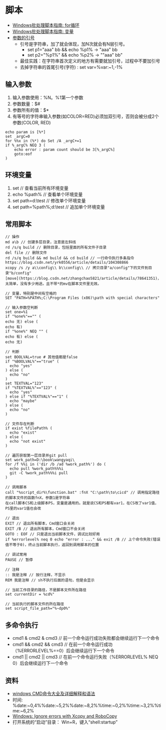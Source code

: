 # 脚本
* [Windows批处理脚本指南: for循环](https://www.jb51.net/article/93170.htm)
* [Windows批处理脚本指南: 变量](https://www.jianshu.com/p/5e364800955e)
* [参数的引号](https://blog.csdn.net/cocokim_122/article/details/41896351)
  * 引号是字符串，加了就会体现，加N次就会有N层引号。
    * set p1="aaa" bb && echo %p1%  ->  "aaa" bb
    * set p2="%p1%" && echo %p2%  ->  ""aaa" bb"
  * 最佳实践：在字符串首次定义的地方有需要就加引号，过程中不要加引号
  * 去掉字符串的首尾引号(字符) : set var=%var:~1,-1%

## 输入参数
1. 输入参数使用：%N。%1第一个参数
1. 参数数量：$#
1. 参数所有的值：$*
1. 有等号的字符串输入参数(如COLOR=RED)必须加双引号，否则会被分成2个参数(COLOR, RED)
```
echo param is [%*]
set _argC=0
for %%x in (%*) do Set /A _argC+=1
if %_argC% NEQ 3 (
    echo error : param count should be 3[%_argC%]
    goto:eof
)
```

## 环境变量
1. set // 查看当前所有环境变量
1. echo %path% // 查看单个环境变量
1. set path=d:\test // 修改单个环境变量
1. set path=%path%;d:\test // 追加单个环境变量

## 常用脚本
```
// 操作
md a\b // 创建多层目录，注意是左斜线
rd /s/q build // 删除目录，包括里面的所有文件子目录
del file // 删除文件
rd /s/q build && md build && cd build // 一行命令执行多条指令 https://blog.csdn.net/yrk0556/article/details/104308866
xcopy /s /y a\\config\\ b\\config\\ // 拷贝目录"a/config"下的文件到目录"b/config"
[move](https://blog.csdn.net/zhangchao5821/article/details/78641351)，太简单，没有多少用途。且不带*的mv在脚本文件里无效。

// 变量，特别是中间有空格的
SET "PATH=%PATH%;C:\Program Files (x86)\path with special characters"

// 输入参数空判断
set one=%1
if "%one%"=="" (
echo 无) else (
echo 有)
if "%one%" NEQ "" (
echo 有) else (
echo 无)

// 判断
set BOOLVAL=true # 其他值都是false
if "%BOOLVAL%"=="true" (
  echo "yes"
) else (
  echo "no"
)
set TEXTVAL="123"
if "%TEXTVAL%"=="123" (
  echo "yes"
) else if "%TEXTVAL%"=="1" (
  echo "maybe"
) else (
  echo "no"
)

// 文件存在判断
if exist %filePath% (
  echo "exist"
) else (
  echo "not exist"
)

// 遍历获取第一层目录并git pull
set work_path=D:\book\wangyaqi\
for /f %%i in ('dir /b /ad %work_path%') do (
  echo pull %work_path%%%i
  git -C %work_path%%%i pull
)

// 调用脚本
call "%script_dir%\function.bat" :fnX "C:\path\to\cicd" // 调用指定路径的脚本文件的函数fnX，参数1是字符串
在call脚本CS和上级脚本PS，变量是通用的。就是说CS和PS都有var1，在CS改了var1值，PS里的var1值也会改

// 退出
EXIT // 退出所有脚本，Cmd窗口会关闭
EXIT /B // 退出所有脚本，Cmd窗口不会关闭
GOTO : EOF // 只是退出当前脚本文件，调试比较好用
if %errorlevel% neq 0 echo "error : ..." && exit /B // 上个命令失败(错误值不等于0)，终止当前脚本执行，返回到调用脚本的位置

// 调试常用
PAUSE // 暂停

// 注释
:: 我是注释 // 按行注释，不显示
REM 我是注释 // sh不执行后面的语句，但是会显示

// 当前工作目录的路径，不是脚本文件所在路径
set currentDir = %cd%"

// 当前执行的脚本文件的所在路径
set script_file_path="%~dp0%"
```

## 多命令执行
* cmd1 & cmd2 & cmd3 // 前一个命令运行成功失败都会继续运行下一个命令
* cmd1 && cmd2 && cmd3 // 在前一个命令运行成功（%ERRORLEVEL%==0）后会继续运行下一个命令
* cmd1 || cmd2 || cmd3 // 在前一个命令运行失败（%ERRORLEVEL% NEQ 0）后会继续运行下一个命令

## 资料
* [windows CMD命令大全及详细解释和语法](http://xstarcd.github.io/wiki/windows/windows_cmd_syntax.html)
* 时间: %date:~0,4%%date:~5,2%%date:~8,2%%time:~0,2%%time:~3,2%%time:~6,2%
* [Windows: Ignore errors with Xcopy and RoboCopy](https://djlab.com/2010/12/windows-ignore-errors-with-xcopy-and-robocopy/)
* 打开系统的“启动”目录： Win+R，键入“shell:startup”

